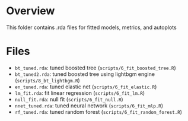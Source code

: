 # Overview
This folder contains .rda files for fitted models, metrics, and autoplots

# Files
- `bt_tuned.rda`: tuned boosted tree (`scripts/6_fit_boosted_tree.R`)
- `bt_tuned2.rda`: tuned boosted tree using lightbgm engine (`scripts/8_bt_lightbgm.R`)
- `en_tuned.rda`: tuned elastic net (`scripts/6_fit_elastic.R`)
- `lm_fit.rda`: fit linear regression (`scripts/6_fit_lm.R`)
- `null_fit.rda`: null fit (`scripts/6_fit_null.R`)
- `nnet_tuned.rda`: tuned neural network (`scripts/6_fit_mlp.R`)
- `rf_tuned.rda`: tuned random forest (`scripts/6_fit_random_forest.R`)